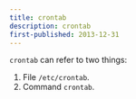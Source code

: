 ```yaml
---
title: crontab
description: crontab
first-published: 2013-12-31
---
```


`crontab` can refer to two things:

1.   File `/etc/crontab`.
2.   Command `crontab`.

